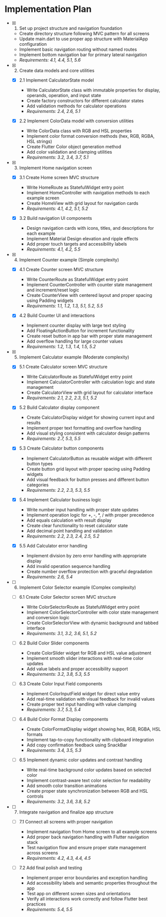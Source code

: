 # Implementation Plan

- [x] 1. Set up project structure and navigation foundation
  - Create directory structure following MVC pattern for all screens
  - Update main.dart to use proper app structure with MaterialApp configuration
  - Implement basic navigation routing without named routes
  - Implement bottom navigation bar for primary lateral navigation
  - _Requirements: 4.1, 4.4, 5.1, 5.6_

- [x] 2. Create data models and core utilities
  - [x] 2.1 Implement CalculatorState model
    - Write CalculatorState class with immutable properties for display, operands, operation, and input state
    - Create factory constructors for different calculator states
    - Add validation methods for calculator operations
    - _Requirements: 2.4, 2.6, 5.1_

  - [x] 2.2 Implement ColorData model with conversion utilities
    - Write ColorData class with RGB and HSL properties
    - Implement color format conversion methods (hex, RGB, RGBA, HSL strings)
    - Create Flutter Color object generation method
    - Add color validation and clamping utilities
    - _Requirements: 3.2, 3.4, 3.7, 5.1_

- [x] 3. Implement Home navigation screen
  - [x] 3.1 Create Home screen MVC structure
    - Write HomeRoute as StatefulWidget entry point
    - Implement HomeController with navigation methods to each example screen
    - Create HomeView with grid layout for navigation cards
    - _Requirements: 4.1, 4.2, 5.1, 5.2_

  - [x] 3.2 Build navigation UI components
    - Design navigation cards with icons, titles, and descriptions for each example
    - Implement Material Design elevation and ripple effects
    - Add proper touch targets and accessibility labels
    - _Requirements: 4.1, 4.2, 5.5_

- [x] 4. Implement Counter example (Simple complexity)
  - [x] 4.1 Create Counter screen MVC structure
    - Write CounterRoute as StatefulWidget entry point
    - Implement CounterController with counter state management and increment/reset logic
    - Create CounterView with centered layout and proper spacing using Padding widgets
    - _Requirements: 1.1, 1.2, 1.3, 5.1, 5.2, 5.5_

  - [x] 4.2 Build Counter UI and interactions
    - Implement counter display with large text styling
    - Add FloatingActionButton for increment functionality
    - Create reset button in app bar with proper state management
    - Add overflow handling for large counter values
    - _Requirements: 1.2, 1.3, 1.4, 1.5, 5.2_

- [x] 5. Implement Calculator example (Moderate complexity)
  - [x] 5.1 Create Calculator screen MVC structure
    - Write CalculatorRoute as StatefulWidget entry point
    - Implement CalculatorController with calculation logic and state management
    - Create CalculatorView with grid layout for calculator interface
    - _Requirements: 2.1, 2.2, 2.3, 5.1, 5.2_

  - [x] 5.2 Build Calculator display component
    - Create CalculatorDisplay widget for showing current input and results
    - Implement proper text formatting and overflow handling
    - Add visual styling consistent with calculator design patterns
    - _Requirements: 2.7, 5.3, 5.5_

  - [x] 5.3 Create Calculator button components
    - Implement CalculatorButton as reusable widget with different button types
    - Create button grid layout with proper spacing using Padding widgets
    - Add visual feedback for button presses and different button categories
    - _Requirements: 2.2, 2.3, 5.3, 5.5_

  - [x] 5.4 Implement Calculator business logic
    - Write number input handling with proper state updates
    - Implement operation logic for +, -, *, / with proper precedence
    - Add equals calculation with result display
    - Create clear functionality to reset calculator state
    - Add decimal point handling and validation
    - _Requirements: 2.2, 2.3, 2.4, 2.5, 5.2_

  - [x] 5.5 Add Calculator error handling
    - Implement division by zero error handling with appropriate display
    - Add invalid operation sequence handling
    - Create number overflow protection with graceful degradation
    - _Requirements: 2.6, 5.4_

- [ ] 6. Implement Color Selector example (Complex complexity)
  - [ ] 6.1 Create Color Selector screen MVC structure
    - Write ColorSelectorRoute as StatefulWidget entry point
    - Implement ColorSelectorController with color state management and conversion logic
    - Create ColorSelectorView with dynamic background and tabbed interface
    - _Requirements: 3.1, 3.2, 3.6, 5.1, 5.2_

  - [ ] 6.2 Build Color Slider components
    - Create ColorSlider widget for RGB and HSL value adjustment
    - Implement smooth slider interactions with real-time color updates
    - Add value labels and proper accessibility support
    - _Requirements: 3.2, 3.8, 5.3, 5.5_

  - [ ] 6.3 Create Color Input Field components
    - Implement ColorInputField widget for direct value entry
    - Add real-time validation with visual feedback for invalid values
    - Create proper text input handling with value clamping
    - _Requirements: 3.7, 5.3, 5.4_

  - [ ] 6.4 Build Color Format Display components
    - Create ColorFormatDisplay widget showing hex, RGB, RGBA, HSL formats
    - Implement tap-to-copy functionality with clipboard integration
    - Add copy confirmation feedback using SnackBar
    - _Requirements: 3.4, 3.5, 5.3_

  - [ ] 6.5 Implement dynamic color updates and contrast handling
    - Write real-time background color updates based on selected color
    - Implement contrast-aware text color selection for readability
    - Add smooth color transition animations
    - Create proper state synchronization between RGB and HSL controls
    - _Requirements: 3.2, 3.6, 3.8, 5.2_

- [ ] 7. Integrate navigation and finalize app structure
  - [ ] 7.1 Connect all screens with proper navigation
    - Implement navigation from Home screen to all example screens
    - Add proper back navigation handling with Flutter navigation stack
    - Test navigation flow and ensure proper state management across screens
    - _Requirements: 4.2, 4.3, 4.4, 4.5_

  - [ ] 7.2 Add final polish and testing
    - Implement proper error boundaries and exception handling
    - Add accessibility labels and semantic properties throughout the app
    - Test app on different screen sizes and orientations
    - Verify all interactions work correctly and follow Flutter best practices
    - _Requirements: 5.4, 5.5_